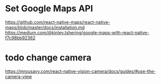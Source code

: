 # Set Google Maps API

https://github.com/react-native-maps/react-native-maps/blob/master/docs/installation.md
https://medium.com/@kinley.tshering/google-maps-with-react-native-f7c98bb92362


# todo change camera
https://mrousavy.com/react-native-vision-camera/docs/guides/#use-the-camera-view